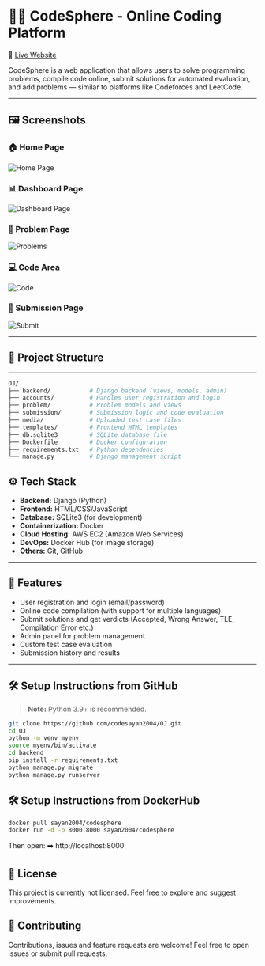 # 🧑‍⚖️ CodeSphere - Online Coding Platform
🔗 [Live Website](https://www.codespher.me)

CodeSphere is a web application that allows users to solve programming problems, compile code online, submit solutions for automated evaluation, and add problems — similar to platforms like Codeforces and LeetCode.

---
## 🖼️ Screenshots

### 🏠 Home Page   
![Home Page](screenshots/home.png)

### 📊 Dashboard Page 
![Dashboard Page](screenshots/dashboard.png)

### 📄 Problem Page  
![Problems](screenshots/problems.png)

### 💻 Code Area  
![Code](screenshots/codearea.png)

### 📑 Submission Page  
![Submit](screenshots/submission.png)


---
## 📁 Project Structure
---
```bash
OJ/
├── backend/           # Django backend (views, models, admin)
├── accounts/          # Handles user registration and login
├── problem/           # Problem models and views
├── submission/        # Submission logic and code evaluation
├── media/             # Uploaded test case files
├── templates/         # Frontend HTML templates
├── db.sqlite3         # SQLite database file
├── Dockerfile         # Docker configuration
├── requirements.txt   # Python dependencies
└── manage.py          # Django management script
```

## ⚙️ Tech Stack

- **Backend:** Django (Python)
- **Frontend:** HTML/CSS/JavaScript
- **Database:** SQLite3 (for development)
- **Containerization:** Docker
- **Cloud Hosting:** AWS EC2 (Amazon Web Services)
- **DevOps:** Docker Hub (for image storage)
- **Others:** Git, GitHub
---

## 🚀 Features

- User registration and login (email/password)
- Online code compilation (with support for multiple languages)
- Submit solutions and get verdicts (Accepted, Wrong Answer, TLE, Compilation Error etc.)
- Admin panel for problem management
- Custom test case evaluation
- Submission history and results

---

## 🛠️ Setup Instructions from GitHub
> **Note:** Python 3.9+ is recommended.

```bash
git clone https://github.com/codesayan2004/OJ.git
cd OJ
python -m venv myenv
source myenv/bin/activate
cd backend
pip install -r requirements.txt
python manage.py migrate
python manage.py runserver
```
## 🛠️ Setup Instructions from DockerHub

```bash
docker pull sayan2004/codesphere
docker run -d -p 8000:8000 sayan2004/codesphere
```
Then open:
➡️ http://localhost:8000

## 📄 License

This project is currently not licensed. Feel free to explore and suggest improvements.

## 🤝 Contributing

Contributions, issues and feature requests are welcome! Feel free to open issues or submit pull requests.

